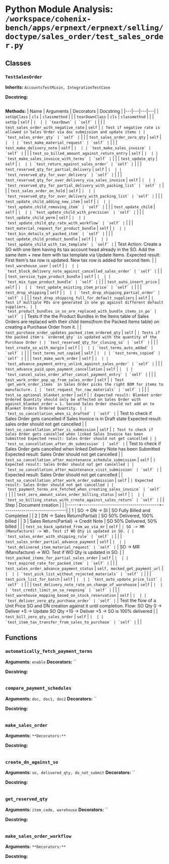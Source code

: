 # Python Module Analysis: `/workspace/cohenix-bench/apps/erpnext/erpnext/selling/doctype/sales_order/test_sales_order.py`

## Classes

### `TestSalesOrder`
**Inherits:** `AccountsTestMixin, IntegrationTestCase`


**Docstring:**
```

```

**Methods:**
| Name | Arguments | Decorators | Docstring |
|---|---|---|---|
| `setUpClass` | `cls` | `classmethod` |  |
| `tearDownClass` | `cls` | `classmethod` |  |
| `setUp` | `self` | `` |  |
| `tearDown` | `self` | `` |  |
| `test_sales_order_with_negative_rate` | `self` | `` | Test if negative rate is allowed in Sales Order via doc submission and update items |
| `test_sales_order_qty` | `self` | `` |  |
| `test_sales_order_zero_qty` | `self` | `` |  |
| `test_make_material_request` | `self` | `` |  |
| `test_make_delivery_note` | `self` | `` |  |
| `test_make_sales_invoice` | `self` | `` |  |
| `test_so_billed_amount_against_return_entry` | `self` | `` |  |
| `test_make_sales_invoice_with_terms` | `self` | `` |  |
| `test_update_qty` | `self` | `` |  |
| `test_return_against_sales_order` | `self` | `` |  |
| `test_reserved_qty_for_partial_delivery` | `self` | `` |  |
| `test_reserved_qty_for_over_delivery` | `self` | `` |  |
| `test_reserved_qty_for_over_delivery_via_sales_invoice` | `self` | `` |  |
| `test_reserved_qty_for_partial_delivery_with_packing_list` | `self` | `` |  |
| `test_sales_order_on_hold` | `self` | `` |  |
| `test_reserved_qty_for_over_delivery_with_packing_list` | `self` | `` |  |
| `test_update_child_adding_new_item` | `self` | `` |  |
| `test_update_child_removing_item` | `self` | `` |  |
| `test_update_child` | `self` | `` |  |
| `test_update_child_with_precision` | `self` | `` |  |
| `test_update_child_perm` | `self` | `` |  |
| `test_update_child_qty_rate_with_workflow` | `self` | `` |  |
| `test_material_request_for_product_bundle` | `self` | `` |  |
| `test_bin_details_of_packed_item` | `self` | `` |  |
| `test_update_child_product_bundle` | `self` | `` |  |
| `test_update_child_with_tax_template` | `self` | `` | Test Action: Create a SO with one item having its tax account head already in the SO.
Add the same item + new item with tax template via Update Items.
Expected result: First Item's tax row is updated. New tax row is added for second Item. |
| `test_warehouse_user` | `self` | `` |  |
| `test_block_delivery_note_against_cancelled_sales_order` | `self` | `` |  |
| `test_service_type_product_bundle` | `self` | `` |  |
| `test_mix_type_product_bundle` | `self` | `` |  |
| `test_auto_insert_price` | `self` | `` |  |
| `test_update_existing_item_price` | `self` | `` |  |
| `test_drop_shipping` | `self` | `` |  |
| `test_drop_shipping_partial_order` | `self` | `` |  |
| `test_drop_shipping_full_for_default_suppliers` | `self` | `` | Test if multiple POs are generated in one go against different default suppliers. |
| `test_product_bundles_in_so_are_replaced_with_bundle_items_in_po` | `self` | `` | Tests if the the Product Bundles in the Items table of Sales Orders are replaced with
their child items(from the Packed Items table) on creating a Purchase Order from it. |
| `test_purchase_order_updates_packed_item_ordered_qty` | `self` | `` | Tests if the packed item's `ordered_qty` is updated with the quantity of the Purchase Order |
| `test_reserved_qty_for_closing_so` | `self` | `` |  |
| `test_create_so_with_margin` | `self` | `` |  |
| `test_terms_auto_added` | `self` | `` |  |
| `test_terms_not_copied` | `self` | `` |  |
| `test_terms_copied` | `self` | `` |  |
| `test_make_work_order` | `self` | `` |  |
| `test_advance_payment_entry_unlink_against_sales_order` | `self` | `` |  |
| `test_advance_paid_upon_payment_cancellation` | `self` | `` |  |
| `test_cancel_sales_order_after_cancel_payment_entry` | `self` | `` |  |
| `test_work_order_pop_up_from_sales_order` | `self` | `` | Test `get_work_order_items` in Sales Order picks the right BOM for items to manufacture. |
| `test_request_for_raw_materials` | `self` | `` |  |
| `test_so_optional_blanket_order` | `self` | `` | Expected result: Blanket order Ordered Quantity should only be affected on Sales Order with against_blanket_order = 1.
Second Sales Order should not add on to Blanket Orders Ordered Quantity. |
| `test_so_cancellation_when_si_drafted` | `self` | `` | Test to check if Sales Order gets cancelled if Sales Invoice is in Draft state
Expected result: sales order should not get cancelled |
| `test_so_cancellation_after_si_submission` | `self` | `` | Test to check if Sales Order gets cancelled when linked Sales Invoice has been Submitted
Expected result: Sales Order should not get cancelled |
| `test_so_cancellation_after_dn_submission` | `self` | `` | Test to check if Sales Order gets cancelled when linked Delivery Note has been Submitted
Expected result: Sales Order should not get cancelled |
| `test_so_cancellation_after_maintenance_schedule_submission` | `self` | `` | Expected result: Sales Order should not get cancelled |
| `test_so_cancellation_after_maintenance_visit_submission` | `self` | `` | Expected result: Sales Order should not get cancelled |
| `test_so_cancellation_after_work_order_submission` | `self` | `` | Expected result: Sales Order should not get cancelled |
| `test_payment_terms_are_fetched_when_creating_sales_invoice` | `self` | `` |  |
| `test_zero_amount_sales_order_billing_status` | `self` | `` |  |
| `test_so_billing_status_with_crnote_against_sales_return` | `self` | `` | | Step | Document creation                    |                               |
|------+--------------------------------------+-------------------------------|
|    1 | SO -> DN -> SI                       | SO Fully Billed and Completed |
|    2 | DN -> Sales Return(Partial)          | SO 50% Delivered, 100% billed |
|    3 | Sales Return(Partial) -> Credit Note | SO 50% Delivered, 50% billed  | |
| `test_so_back_updated_from_wo_via_mr` | `self` | `` | SO -> MR (Manufacture) -> WO. Test if WO Qty is updated in SO. |
| `test_sales_order_with_shipping_rule` | `self` | `` |  |
| `test_sales_order_partial_advance_payment` | `self` | `` |  |
| `test_delivered_item_material_request` | `self` | `` | SO -> MR (Manufacture) -> WO. Test if WO Qty is updated in SO. |
| `test_packed_items_for_partial_sales_order` | `self` | `` |  |
| `test_expired_rate_for_packed_item` | `self` | `` |  |
| `test_sales_order_advance_payment_status` | `self, mocked_get_payment_url` | `` |  |
| `test_pick_list_without_rejected_materials` | `self` | `` |  |
| `test_pick_list_for_batch` | `self` | `` |  |
| `test_auto_update_price_list` | `self` | `` |  |
| `test_delivery_note_rate_on_change_of_warehouse` | `self` | `` |  |
| `test_credit_limit_on_so_reopning` | `self` | `` |  |
| `test_warehouse_mapping_based_on_stock_reservation` | `self` | `` |  |
| `test_deliver_zero_qty_purchase_order` | `self` | `` | Test the flow of a Unit Price SO and DN creation against it until completion.
Flow:
SO Qty 0 -> Deliver +5 -> Update SO Qty +10 -> Deliver +5 -> SO is 100% delivered |
| `test_bill_zero_qty_sales_order` | `self` | `` |  |
| `test_item_tax_transfer_from_sales_to_purchase` | `self` | `` |  |





## Functions

### `automatically_fetch_payment_terms`
**Arguments:** `enable`
**Decorators:** ``

**Docstring:**
```

```
### `compare_payment_schedules`
**Arguments:** `doc, doc1, doc2`
**Decorators:** ``

**Docstring:**
```

```
### `make_sales_order`
**Arguments:** ``
**Decorators:** ``

**Docstring:**
```

```
### `create_dn_against_so`
**Arguments:** `so, delivered_qty, do_not_submit`
**Decorators:** ``

**Docstring:**
```

```
### `get_reserved_qty`
**Arguments:** `item_code, warehouse`
**Decorators:** ``

**Docstring:**
```

```
### `make_sales_order_workflow`
**Arguments:** ``
**Decorators:** ``

**Docstring:**
```

```

